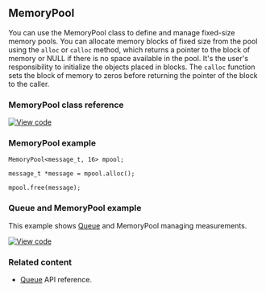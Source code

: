 ## MemoryPool

You can use the MemoryPool class to define and manage fixed-size memory pools. You can allocate memory blocks of fixed size from the pool using the `alloc` or `calloc` method, which returns a pointer to the block of memory or NULL if there is no space available in the pool. It's the user's responsibility to initialize the objects placed in blocks. The `calloc` function sets the block of memory to zeros before returning the pointer of the block to the caller.   

### MemoryPool class reference

[![View code](https://www.mbed.com/embed/?type=library)](http://os-doc-builder.test.mbed.com/docs/development/mbed-os-api-doxy/classrtos_1_1_memory_pool.html)

### MemoryPool example

```
MemoryPool<message_t, 16> mpool;

message_t *message = mpool.alloc();

mpool.free(message);
```

### Queue and MemoryPool example

This example shows [Queue](https://os.mbed.com/docs/development/reference/queue.html) and MemoryPool managing measurements.

[![View code](https://www.mbed.com/embed/?url=https://os.mbed.com/teams/mbed_example/code/rtos_queue/)](https://os.mbed.com/teams/mbed_example/code/rtos_queue/file/0cb43a362538/main.cpp)

### Related content

- [Queue](https://os.mbed.com/docs/development/reference/queue.html) API reference.
